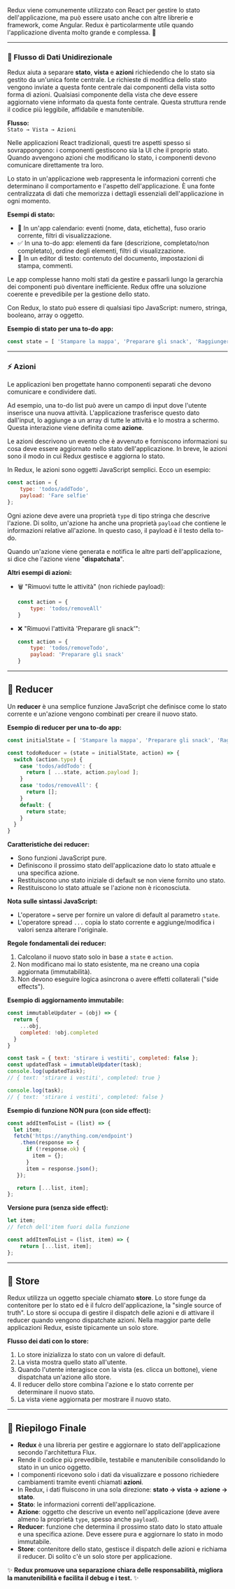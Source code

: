 Redux viene comunemente utilizzato con React per gestire lo stato dell'applicazione, ma può essere usato anche con altre librerie e framework, come Angular. Redux è particolarmente utile quando l'applicazione diventa molto grande e complessa. 🚀

---

### 🔄 Flusso di Dati Unidirezionale

Redux aiuta a separare **stato**, **vista** e **azioni** richiedendo che lo stato sia gestito da un'unica fonte centrale. Le richieste di modifica dello stato vengono inviate a questa fonte centrale dai componenti della vista sotto forma di azioni. Qualsiasi componente della vista che deve essere aggiornato viene informato da questa fonte centrale. Questa struttura rende il codice più leggibile, affidabile e manutenibile.

**Flusso:**  
`Stato → Vista → Azioni`

Nelle applicazioni React tradizionali, questi tre aspetti spesso si sovrappongono: i componenti gestiscono sia la UI che il proprio stato. Quando avvengono azioni che modificano lo stato, i componenti devono comunicare direttamente tra loro.

Lo stato in un'applicazione web rappresenta le informazioni correnti che determinano il comportamento e l'aspetto dell'applicazione. È una fonte centralizzata di dati che memorizza i dettagli essenziali dell'applicazione in ogni momento.

**Esempi di stato:**
- 📅 In un'app calendario: eventi (nome, data, etichetta), fuso orario corrente, filtri di visualizzazione.
- ✅ In una to-do app: elementi da fare (descrizione, completato/non completato), ordine degli elementi, filtri di visualizzazione.
- 📝 In un editor di testo: contenuto del documento, impostazioni di stampa, commenti.

Le app complesse hanno molti stati da gestire e passarli lungo la gerarchia dei componenti può diventare inefficiente. Redux offre una soluzione coerente e prevedibile per la gestione dello stato.

Con Redux, lo stato può essere di qualsiasi tipo JavaScript: numero, stringa, booleano, array o oggetto.

**Esempio di stato per una to-do app:**

```js
const state = [ 'Stampare la mappa', 'Preparare gli snack', 'Raggiungere la vetta' ];
```

---

### ⚡ Azioni

Le applicazioni ben progettate hanno componenti separati che devono comunicare e condividere dati.

Ad esempio, una to-do list può avere un campo di input dove l'utente inserisce una nuova attività. L'applicazione trasferisce questo dato dall'input, lo aggiunge a un array di tutte le attività e lo mostra a schermo. Questa interazione viene definita come **azione**.

Le azioni descrivono un evento che è avvenuto e forniscono informazioni su cosa deve essere aggiornato nello stato dell'applicazione. In breve, le azioni sono il modo in cui Redux gestisce e aggiorna lo stato.

In Redux, le azioni sono oggetti JavaScript semplici. Ecco un esempio:

```js
const action = {
    type: 'todos/addTodo',
    payload: 'Fare selfie'
};
```

Ogni azione deve avere una proprietà `type` di tipo stringa che descrive l'azione. Di solito, un'azione ha anche una proprietà `payload` che contiene le informazioni relative all'azione. In questo caso, il payload è il testo della to-do.

Quando un'azione viene generata e notifica le altre parti dell'applicazione, si dice che l'azione viene "**dispatchata**".

**Altri esempi di azioni:**

- 🗑️ "Rimuovi tutte le attività" (non richiede payload):

    ```js
    const action = {
        type: 'todos/removeAll'
    }
    ```

- ❌ "Rimuovi l'attività 'Preparare gli snack'":

    ```js
    const action = {
        type: 'todos/removeTodo',
        payload: 'Preparare gli snack'
    }
    ```

---

## 🧩 Reducer

Un **reducer** è una semplice funzione JavaScript che definisce come lo stato corrente e un'azione vengono combinati per creare il nuovo stato.

**Esempio di reducer per una to-do app:**

```js
const initialState = [ 'Stampare la mappa', 'Preparare gli snack', 'Raggiungere la vetta' ];

const todoReducer = (state = initialState, action) => {
  switch (action.type) {
    case 'todos/addTodo': {
      return [ ...state, action.payload ];
    }
    case 'todos/removeAll': {
      return [];
    }
    default: {
      return state;
    }
  }
}
```

**Caratteristiche dei reducer:**
- Sono funzioni JavaScript pure.
- Definiscono il prossimo stato dell'applicazione dato lo stato attuale e una specifica azione.
- Restituiscono uno stato iniziale di default se non viene fornito uno stato.
- Restituiscono lo stato attuale se l'azione non è riconosciuta.

**Nota sulle sintassi JavaScript:**
- L'operatore `=` serve per fornire un valore di default al parametro `state`.
- L'operatore spread `...` copia lo stato corrente e aggiunge/modifica i valori senza alterare l'originale.

**Regole fondamentali dei reducer:**
1. Calcolano il nuovo stato solo in base a `state` e `action`.
2. Non modificano mai lo stato esistente, ma ne creano una copia aggiornata (immutabilità).
3. Non devono eseguire logica asincrona o avere effetti collaterali ("side effects").

**Esempio di aggiornamento immutabile:**

```js
const immutableUpdater = (obj) => {
  return {
    ...obj,
    completed: !obj.completed
  }
}

const task = { text: 'stirare i vestiti', completed: false };
const updatedTask = immutableUpdater(task);
console.log(updatedTask); 
// { text: 'stirare i vestiti', completed: true }

console.log(task); 
// { text: 'stirare i vestiti', completed: false }
```

**Esempio di funzione NON pura (con side effect):**

```js
const addItemToList = (list) => {
  let item;
  fetch('https://anything.com/endpoint')
    .then(response => {
      if (!response.ok) {
        item = {};
      }
      item = response.json();
   });

   return [...list, item];  
};
```

**Versione pura (senza side effect):**

```js
let item;
// fetch dell'item fuori dalla funzione

const addItemToList = (list, item) => {
    return [...list, item];
};
```

---

## 🏪 Store

Redux utilizza un oggetto speciale chiamato **store**. Lo store funge da contenitore per lo stato ed è il fulcro dell'applicazione, la "single source of truth". Lo store si occupa di gestire il dispatch delle azioni e di attivare il reducer quando vengono dispatchate azioni. Nella maggior parte delle applicazioni Redux, esiste tipicamente un solo store.

**Flusso dei dati con lo store:**
1. Lo store inizializza lo stato con un valore di default.
2. La vista mostra quello stato all'utente.
3. Quando l'utente interagisce con la vista (es. clicca un bottone), viene dispatchata un'azione allo store.
4. Il reducer dello store combina l'azione e lo stato corrente per determinare il nuovo stato.
5. La vista viene aggiornata per mostrare il nuovo stato.

---

## 📝 Riepilogo Finale

- **Redux** è una libreria per gestire e aggiornare lo stato dell'applicazione secondo l'architettura Flux.
- Rende il codice più prevedibile, testabile e manutenibile consolidando lo stato in un unico oggetto.
- I componenti ricevono solo i dati da visualizzare e possono richiedere cambiamenti tramite eventi chiamati **azioni**.
- In Redux, i dati fluiscono in una sola direzione: **stato → vista → azione → stato**.
- **Stato**: le informazioni correnti dell'applicazione.
- **Azione**: oggetto che descrive un evento nell'applicazione (deve avere almeno la proprietà `type`, spesso anche `payload`).
- **Reducer**: funzione che determina il prossimo stato dato lo stato attuale e una specifica azione. Deve essere pura e aggiornare lo stato in modo immutabile.
- **Store**: contenitore dello stato, gestisce il dispatch delle azioni e richiama il reducer. Di solito c'è un solo store per applicazione.

✨ **Redux promuove una separazione chiara delle responsabilità, migliora la manutenibilità e facilita il debug e i test.** ✨
